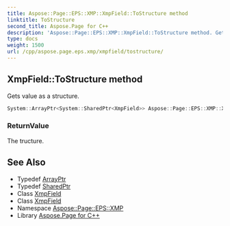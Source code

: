 ```yaml
---
title: Aspose::Page::EPS::XMP::XmpField::ToStructure method
linktitle: ToStructure
second_title: Aspose.Page for C++
description: 'Aspose::Page::EPS::XMP::XmpField::ToStructure method. Gets value as a structure in C++.'
type: docs
weight: 1500
url: /cpp/aspose.page.eps.xmp/xmpfield/tostructure/
---
```

## XmpField::ToStructure method


Gets value as a structure.

```cpp
System::ArrayPtr<System::SharedPtr<XmpField>> Aspose::Page::EPS::XMP::XmpField::ToStructure()
```


### ReturnValue

The tructure.

## See Also

* Typedef [ArrayPtr](../../../system/arrayptr/)
* Typedef [SharedPtr](../../../system/sharedptr/)
* Class [XmpField](../)
* Class [XmpField](../)
* Namespace [Aspose::Page::EPS::XMP](../../)
* Library [Aspose.Page for C++](../../../)

